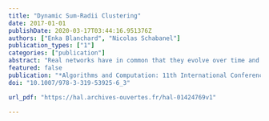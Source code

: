 ```yaml
---
title: "Dynamic Sum-Radii Clustering"
date: 2017-01-01
publishDate: 2020-03-17T03:44:16.951376Z
authors: ["Enka Blanchard", "Nicolas Schabanel"]
publication_types: ["1"]
categories: ["publication"]
abstract: "Real networks have in common that they evolve over time and their dynamics have a huge impact on their structure. Clustering is an efficient tool to reduce the complexity to allow representation of the data. In 2014, Eisenstat et al. introduced a dynamic version of this classic problem where the distances evolve with time and where coherence over time is enforced by introducing a cost for clients to change their assigned facility. They designed a $$backslashvarTheta (backslashln n)$$ -approximation. An O(1)-approximation for the metric case was proposed later on by An et al. (2015). Both articles aimed at minimizing the sum of all client-facility distances; however, other metrics may be more relevant. In this article we aim to minimize the sum of the radii of the clusters instead. We obtain an asymptotically optimal $$backslashvarTheta (backslashln n)$$ -approximation algorithm where n is the number of clients and show that existing algorithms fromÃ‚Â An et al. (2015) do not achieve a constant approximation in the metric variant of this setting."
featured: false
publication: "*Algorithms and Computation: 11th International Conference and Workshops -- WALCOM 2017*"
doi: "10.1007/978-3-319-53925-6_3"

url_pdf: "https://hal.archives-ouvertes.fr/hal-01424769v1"

---
```


